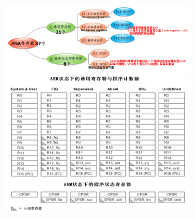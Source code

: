 ![](../photo/Pasted%20image%2020230421172439.png)
![](../photo/Pasted%20image%2020230421172511.png)
